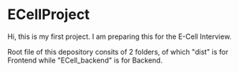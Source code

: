 # ECellProject

Hi, this is my first project. I am preparing this for the E-Cell Interview.

Root file of this depository consits of 2 folders, of which "dist" is for Frontend while "ECell_backend" is for Backend.
